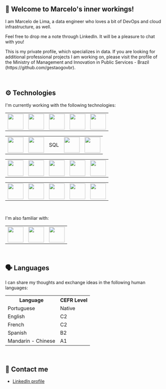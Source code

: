 ## :wave: Welcome to Marcelo's inner workings!

<p>I am Marcelo de Lima, a data engineer who loves a bit of DevOps and cloud infrastructure, as well.</p>
<p>Feel free to drop me a note through LinkedIn. It will be a pleasure to chat with you!</p>
<p>This is my private profile, which specializes in data. If you are looking for additional professional projects I am working on, please visit the profile of the Ministry of Management and Innovation in Public Services - Brazil (https://github.com/gestaogovbr).</p>
<br>

## :gear: Technologies

<p>I'm currently working with the following technologies:</p>
<table>
  <tr>
    <td><img src="https://cdn.jsdelivr.net/gh/devicons/devicon/icons/docker/docker-original.svg" width="50px" height="50px" /></td>
    <td><img src="https://cdn.jsdelivr.net/gh/devicons/devicon/icons/kubernetes/kubernetes-plain-wordmark.svg" width="50px" height="50px" /></td>
    <td><img src="https://cdn.jsdelivr.net/gh/devicons/devicon/icons/git/git-plain-wordmark.svg" width="50px" height="50px" /></td>
    <td><img src="https://cdn.jsdelivr.net/gh/devicons/devicon/icons/github/github-original-wordmark.svg" width="50px" height="50px" /></td>
    <td><img src="https://cdn.jsdelivr.net/gh/devicons/devicon/icons/gitlab/gitlab-original-wordmark.svg" width="50px" height="50px" /></td>
  </tr>
</table>
<table>
  <tr>
    <td><img src="https://cdn.jsdelivr.net/gh/devicons/devicon/icons/python/python-original-wordmark.svg" width="50px" height="50px" /></td>
    <td><img src="https://cdn.jsdelivr.net/gh/devicons/devicon/icons/r/r-original.svg" width="50px" height="50px" /></td>
    <td>SQL</td>
    <td><img src="https://cdn.jsdelivr.net/gh/devicons/devicon/icons/mysql/mysql-original-wordmark.svg" width="50px" height="50px" /></td>
    <td><img src="https://cdn.jsdelivr.net/gh/devicons/devicon/icons/postgresql/postgresql-original.svg" width="50px" height="50px" /></td>
  </tr>
</table>
<table>
  <tr>
    <td><img src="https://icon.icepanel.io/Technology/svg/Apache-Airflow.svg" width="50px" height="50px" /></td>
    <td><img src="https://avatars.githubusercontent.com/u/31670619?s=200&v=4" width="50px" height="50px" /></td>
    <td><img src="https://upload.wikimedia.org/wikipedia/commons/e/ed/Pandas_logo.svg" width="50px" height="50px" /></td>
    <td><img src="https://upload.wikimedia.org/wikipedia/commons/3/32/Qlik_Logo.svg" width="50px" height="50px" /></td>
    <td><img src="https://upload.wikimedia.org/wikipedia/commons/c/cf/New_Power_BI_Logo.svg" width="50px" height="50px" /></td>
  </tr>
</table>
<table>
  <tr>
    <td><img src="https://cdn.jsdelivr.net/gh/devicons/devicon/icons/vscode/vscode-original-wordmark.svg" width="50px" height="50px" /></td>
    <td><img src="https://cdn.jsdelivr.net/gh/devicons/devicon/icons/ubuntu/ubuntu-plain-wordmark.svg" width="50px" height="50px" /></td>
    <td><img src="https://cdn.jsdelivr.net/gh/devicons/devicon/icons/linux/linux-original.svg" width="50px" height="50px" /></td>
    <td><img src="https://cdn.jsdelivr.net/gh/devicons/devicon/icons/apple/apple-original.svg" width="50px" height="50px" /></td>
    <td><img src="https://cdn.jsdelivr.net/gh/devicons/devicon/icons/windows8/windows8-original.svg" width="50px" height="50px" /></td>
  </tr>
</table>
<br>

<p>I'm also familiar with:</p>
<table>
  <tr>
    <td><img src="https://cdn.jsdelivr.net/gh/devicons/devicon/icons/c/c-original.svg" width="50px" height="50px" /></td>
    <td><img src="https://cdn.jsdelivr.net/gh/devicons/devicon/icons/java/java-original-wordmark.svg" width="50px" height="50px" /></td>
    <td><img src="https://cdn.jsdelivr.net/gh/devicons/devicon/icons/php/php-original.svg" width="50px" height="50px" /></td>
  </tr>
</table>
<br>

## :speaking_head: Languages

<p>I can share my thoughts and exchange ideas in the following human languages:</p>

<table>
  <tr>
    <th>Language</th>
    <th>CEFR Level</th>
  </tr>
  <tr>
    <td>Portuguese</td>
    <td>Native</td>
  </tr>
  <tr>
    <td>English</td>
    <td>C2</td>
  </tr>
  <tr>
    <td>French</td>
    <td>C2</td>
  </tr>
  <tr>
    <td>Spanish</td>
    <td>B2</td>
  </tr>
  <tr>
    <td>Mandarin - Chinese</td>
    <td>A1</td>
  </tr>
</table>
<br>

## :incoming_envelope: Contact me

<ul>
  <li><a href="https://www.linkedin.com/in/marcelo-delima/">LinkedIn profile</a></li>
</ul>
<br>
